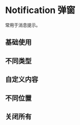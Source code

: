 <script setup>
import GovNotificationBase from "./examples/notification/notification-base.vue"
import GovNotificationType from "./examples/notification/notification-type.vue"
import GovNotificationCustom from "./examples/notification/notification-custom.vue"
import GovNotificationPosition from "./examples/notification/notification-position.vue"
import GovNotificationCloseall from "./examples/notification/notification-closeall.vue"

</script>


# Notification 弹窗

常用于消息提示。

## 基础使用

<GovNotificationBase />



## 不同类型

<GovNotificationType />


## 自定义内容

<GovNotificationCustom />


## 不同位置

<GovNotificationPosition />


## 关闭所有

<GovNotificationCloseall />
